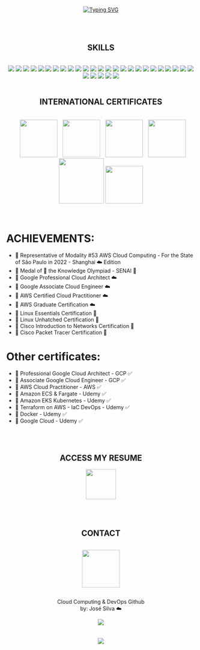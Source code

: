 <br><br><br>
<div align="center">
   <a href="https://git.io/typing-svg"><img src="https://readme-typing-svg.herokuapp.com?font=Share+Tech&weight=100&size=24&duration=2500&pause=600&color=00F716&center=true&width=500&lines=Procurando+um+novo+membro%3F;Saiba+que+eu+posso+te+ajudar!;Dê+uma+olhadinha+abaixo+%F0%9F%98%89%3A](https://readme-typing-svg.herokuapp.com/?font=Share+Tech&weight=100&size=24&duration=2500&pause=600&color=00F716&center=true&width=500&lines=Looking+for+a+new+member%3F;Know+that+I+can+help!;Take+a+look+bellow+%F0%9F%98%89%3A)" alt="Typing SVG" /></a>
</div>
<br><br><br>
<div align="center">
    <h2>SKILLS</h2><br>
    <div>
        <img src="https://img.shields.io/badge/Jira-0052CC?style=for-the-badge&logo=Jira&logoColor=whit">
        <img src="https://img.shields.io/badge/Slack-4A154B?style=for-the-badge&logo=slack&logoColor=white">
        <img src="https://img.shields.io/badge/Jenkins-D24939?style=for-the-badge&logo=Jenkins&logoColor=white">
        <img src="https://img.shields.io/badge/Bitbucket-0747a6?style=for-the-badge&logo=bitbucket&logoColor=white">
        <img src="https://img.shields.io/badge/Linux-FCC624?style=for-the-badge&logo=linux&logoColor=black">
        <img src="https://img.shields.io/badge/Shell_Script-121011?style=for-the-badge&logo=gnu-bash&logoColor=white">
        <img src="https://img.shields.io/badge/Google_Cloud-4285F4?style=for-the-badge&logo=google-cloud&logoColor=white">
        <img src="https://img.shields.io/badge/Amazon_AWS-FF9900?style=for-the-badge&logo=amazonaws&logoColor=white">
        <img src="https://img.shields.io/badge/MySQL-005C84?style=for-the-badge&logo=mysql&logoColor=white">
        <img src="https://img.shields.io/badge/Docker-2496ED?style=for-the-badge&logo=docker&logoColor=white">
        <img src="https://img.shields.io/badge/Terraform-7B42BC?style=for-the-badge&logo=terraform&logoColor=white">
        <img src="https://img.shields.io/badge/Kubernetes-326DE6?style=for-the-badge&logo=kubernetes&logoColor=white">
        <img src="https://img.shields.io/badge/Windows-0078D6?style=for-the-badge&logo=windows&logoColor=white">
        <img src="https://img.shields.io/badge/Prometheus-000000?style=for-the-badge&logo=prometheus&labelColor=000000">
        <img src="https://img.shields.io/badge/Grafana-F2F4F9?style=for-the-badge&logo=grafana&logoColor=orange&labelColor=F2F4F9">
        <img src="https://img.shields.io/badge/Flask-000000?style=for-the-badge&logo=flask&logoColor=white">
        <img src="https://img.shields.io/badge/Python-14354C?style=for-the-badge&logo=python&logoColor=white">
        <img src="https://img.shields.io/badge/Snyk-4C4A73?style=for-the-badge&logo=snyk&logoColor=white">
        <img src="https://img.shields.io/badge/Postman-FF6C37?style=for-the-badge&logo=Postman&logoColor=white">
         <img src="https://img.shields.io/badge/Argo%20CD-1e0b3e?style=for-the-badge&logo=argo&logoColor=#d16044">
         <img src="https://img.shields.io/badge/Vagrant-1868F2?style=for-the-badge&logo=Vagrant&logoColor=white">
         <img src="https://img.shields.io/badge/GIT-E44C30?style=for-the-badge&logo=git&logoColor=white">
         <img src="https://img.shields.io/badge/Google_Play-414141?style=for-the-badge&logo=google-play&logoColor=white">
         <img src="https://img.shields.io/badge/Snyk-4C4A73?style=for-the-badge&logo=snyk&logoColor=white">
         <img src="https://img.shields.io/badge/Nginx-009639?style=for-the-badge&logo=nginx&logoColor=white">
         <img src="https://img.shields.io/badge/Ansible-000000?style=for-the-badge&logo=ansible&logoColor=white">
         <img src="https://img.shields.io/badge/Oracle-F80000?style=for-the-badge&logo=oracle&logoColor=black">
         <img src="https://img.shields.io/badge/microsoft%20azure-0089D6?style=for-the-badge&logo=microsoft-azure&logoColor=white">
         <img src="https://img.shields.io/badge/Azure_DevOps-0078D7?style=for-the-badge&logo=azure-devops&logoColor=white">
         <img src="https://img.shields.io/badge/Sonarqube-5190cf?style=for-the-badge&logo=sonarqube&logoColor=white">
    </div>
    <br>
    <div align="center">
        <h2>INTERNATIONAL CERTIFICATES</h2><br>
        <img src="https://templates.images.credential.net/16590181582433100721069374350922.png" width="100" hspace="10">
        <img src="https://templates.images.credential.net/16590187933301617801540872729153.png" width="100">
        <img src="https://images.credly.com/size/680x680/images/09b6d58c-763a-4b40-aea1-787d8f46bbcd/Intro2PT.png" width="100" hspace="10">
        <img src="https://images.credly.com/size/680x680/images/70d71df5-f3dc-4380-9b9d-f22513a70417/CCNAITN__1_.png" width="100">
       <div align="center">
          <img src="https://cdn.qwiklabs.com/F7DHV3%2F3IupOJ0U9U6F2yUFut9r02Yi1%2BoeBrHXcCdw%3D" width="120">
          <img src="https://images.credly.com/size/340x340/images/00634f82-b07f-4bbd-a6bb-53de397fc3a6/image.png" width="100">
       </div>
    </div>
</div>
<br><br>

# ACHIEVEMENTS:
* 🥇 Representative of Modality #53 AWS Cloud Computing - For the State of São Paulo in 2022 - Shanghai ☁️ Edition
* 🥇 Medal of 🥈 the Knowledge Olympiad - SENAI :closed_book:
* 🥇 Google Professional Cloud Architect :cloud:
* 🥇 Google Associate Cloud Engineer :cloud:
* 🥇 AWS Certified Cloud Practitioner :cloud:
* 🏅 AWS Graduate Certification :cloud: 
* 🏅 Linux Essentials Certification :penguin: 
* 🏅 Linux Unhatched Certification :penguin: 
* 🏅 Cisco Introduction to Networks Certification :large_blue_circle: 
* 🏅 Cisco Packet Tracer Certification :large_blue_circle: 

# Other certificates:

* 🏅 Professional Google Cloud Architect - GCP ✅
* 🏅 Associate Google Cloud Engineer - GCP ✅
* 🏅 AWS Cloud Practitioner - AWS ✅
* 🏅 Amazon ECS & Fargate - Udemy ✅
* 🏅 Amazon EKS Kubernetes - Udemy ✅
* 🏅 Terraform on AWS - IaC DevOps - Udemy ✅
* 🏅 Docker - Udemy ✅
* 🏅 Google Cloud - Udemy ✅ 

<br><br>

<div align="center">
<h2>ACCESS MY RESUME</h2>
<a href="https://drive.google.com/file/d/1BVoyjVcuToYgWOX-1VWa65rqnuq-11Ik/view?usp=sharing"><img src="https://cdn-icons-png.flaticon.com/512/6614/6614677.png" width="80"></a>
</div>

<br><br>
<div align="center">
    <h2>CONTACT</h2>
    <p align="center">
    <a href="https://www.linkedin.com/in/jgsiqueiraa/"><img src="https://img.shields.io/badge/LinkedIn-0077B5?style=for-the-badge&logo=linkedin&logoColor=white" width="100" hspace="0" vspace="15"></a>
    </p>
    <p align="center">
    Cloud Computing & DevOps Github <br>
    by: José Silva ☁️
    </p>
</div>



<div align="center">
<img src="https://github-readme-streak-stats.herokuapp.com/?user=cl0uD-C1SC0&theme=dark"> <br><br><br>
<img src="https://komarev.com/ghpvc/?username=cl0uD-C1SC0">
</div>

